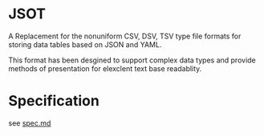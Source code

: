 JSOT
====

A Replacement for the nonuniform CSV, DSV, TSV type file formats for storing data tables based on JSON and YAML.

This format has been desgined to support complex data types and provide methods of presentation for elexclent text base readablity.


Specification
=============

see [spec.md](https://github.com/alphaomega-technology/JSOT/blob/master/spec.md)